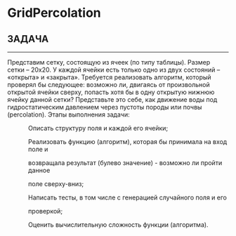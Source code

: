 # GridPercolation
<h2> ЗАДАЧА </h2>
<hr>

Представим сетку, состоящую из ячеек (по типу таблицы). Размер сетки – 20х20. У каждой ячейки есть только одно из двух состояний – «открыта» и «закрыта». Требуется реализовать алгоритм, который проверял бы следующее: возможно ли, двигаясь от произвольной открытой ячейки сверху, попасть хотя бы в одну открытую нижнюю ячейку данной сетки? Представьте это себе, как движение воды под гидростатическим давлением через пустоты породы или почвы (percolation). Этапы выполнения задачи:

<ul>
<ol> Описать структуру поля и каждой его ячейки; </ol>

<ol>Реализовать функцию (алгоритм), которая бы принимала на вход поле и

возвращала результат (булево значение) - возможно ли пройти данное

поле сверху-вниз; </ol>

<ol> Написать тесты, в том числе с генерацией случайного поля и его

проверкой; </ol>

<ol>Оценить вычислительную сложность функции (алгоритма). </ol>
</ul>
